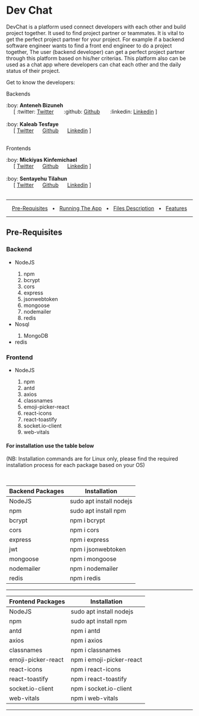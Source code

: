 <h1>Dev Chat</h1>
<p>DevChat is a platform used  connect developers with each other and build project together. It used to find project partner or teammates. It is vital to get the perfect project partner for your project. For example if a backend software engineer wants to find a front end engineer to do a project together, The user (backend developer) can get a perfect project partner through this platform based on his/her criterias. This platform also can be used as a chat app where developers can chat each other and the daily status of their project.</p>

<p> Get to know the developers:<p>

<p>Backends</p>
:boy: <b>Anteneh Bizuneh</b> <br>
  &nbsp;&nbsp;&nbsp;&nbsp;&nbsp;[ :twitter: <a href="https://twitter.com/">Twitter</a>
  &nbsp;&nbsp;&nbsp;&nbsp;&nbsp; :github: <a href="https://github.com/">Github</a>
  &nbsp;&nbsp;&nbsp;&nbsp;&nbsp; :linkedin: <a href="https://linkedin.com">Linkedin</a> ]<br><br>
:boy: <b>Kaleab Tesfaye</b> <br>
  &nbsp;&nbsp;&nbsp;&nbsp;&nbsp;[ <a href="https://twitter.com/samdre60">Twitter</a>
  &nbsp;&nbsp;&nbsp;&nbsp;&nbsp;<a href="https://github.com/kalom60">Github</a>
  &nbsp;&nbsp;&nbsp;&nbsp;&nbsp;<a href="https://linkedin.com/in/kaleab-tesfaye-3b0546201">Linkedin</a> ]<br><br>

<p>Frontends</p>
:boy: <b>Mickiyas Kinfemichael</b> <br>
  &nbsp;&nbsp;&nbsp;&nbsp;&nbsp;[ <a href="https://twitter.com/">Twitter</a>
  &nbsp;&nbsp;&nbsp;&nbsp;&nbsp;<a href="https://github.com/">Github</a>
  &nbsp;&nbsp;&nbsp;&nbsp;&nbsp;<a href="https://linkedin.com/">Linkedin</a> ]<br><br>
:boy: <b>Sentayehu Tilahun</b> <br>
  &nbsp;&nbsp;&nbsp;&nbsp;&nbsp;[ <a href="https://twitter.com/">Twitter</a>
  &nbsp;&nbsp;&nbsp;&nbsp;&nbsp;<a href="https://github.com/">Github</a>
  &nbsp;&nbsp;&nbsp;&nbsp;&nbsp;<a href="https://linkedin.com/">Linkedin</a> ]<br><br>

---

<div align="center">

[Pre-Requisites](#pre-requisite)&nbsp;&nbsp;&nbsp;•&nbsp;&nbsp;&nbsp;[Running The App](#running-app)&nbsp;&nbsp;&nbsp;•&nbsp;&nbsp;&nbsp;[Files Description](#table-content)&nbsp;&nbsp;&nbsp;•&nbsp;&nbsp;&nbsp;[Features](#features)

</div>

---

<h2 id="pre-requisite">Pre-Requisites</h2>
<h3>Backend</h3>
<ul>
  <li>NodeJS</li>
  <ol>
   <li>npm</li>
   <li>bcrypt</li>
   <li>cors</li>
   <li>express</li>
   <li>jsonwebtoken</li>
   <li>mongoose</li>
   <li>nodemailer</li>
   <li>redis</li>
  </ol>
  <li>Nosql</li>
  <ol>
   <li>MongoDB</li>
  </ol>
  <li>redis</li>
</ul>

<h3>Frontend</h3>
<ul>
  <li>NodeJS</li>
  <ol>
   <li>npm</li>
   <li>antd</li>
   <li>axios</li>
   <li>classnames</li>
   <li>emoji-picker-react</li>
   <li>react-icons</li>
   <li>react-toastify</li>
   <li>socket.io-client</li>
   <li>web-vitals</li>
  </ol>
</ul>

<h4>For installation use the table below</h4>
<p>(NB: Installation commands are for Linux only, please find the required installation process for each package based on your OS)</p><br>

| Backend Packages | Installation            |
| ---------------- | ----------------------- |
| NodeJS           | sudo apt install nodejs |
| npm              | sudo apt install npm    |
| bcrypt           | npm i bcrypt            |
| cors             | npm i cors              |
| express          | npm i express           |
| jwt              | npm i jsonwebtoken      |
| mongoose         | npm i mongoose          |
| nodemailer       | npm i nodemailer        |
| redis            | npm i redis             |

---

| Frontend Packages  | Installation             |
| ------------------ | ------------------------ |
| NodeJS             | sudo apt install nodejs  |
| npm                | sudo apt install npm     |
| antd               | npm i antd               |
| axios              | npm i axios              |
| classnames         | npm i classnames         |
| emoji-picker-react | npm i emoji-picker-react |
| react-icons        | npm i react-icons        |
| react-toastify     | npm i react-toastify     |
| socket.io-client   | npm i socket.io-client   |
| web-vitals         | npm i web-vitals         |

---
